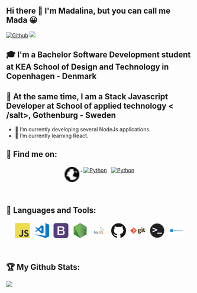 ## Hi there 👋 I'm Madalina, but you can call me Mada 😀
[![Github](https://img.shields.io/github/followers/MadaPas?label=Followers&logo=Github)](https://github.com/MadaPas)
![](https://komarev.com/ghpvc/?username=MadaPas)



## 🎓 I'm a Bachelor Software Development student at KEA School of Design and Technology in Copenhagen - Denmark
## 🧰 At the same time, I am a Stack Javascript Developer at School of applied technology <​/salt>, Gothenburg - Sweden

- 🔭 I’m currently developing several NodeJs applications.
- 🌱 I’m currently learning React.

## :email: Find me on:

<!--
[<img align="left" alt="MadaPas | LinkedIn" width="40px" src="https://cdn.jsdelivr.net/npm/simple-icons@v3/icons/linkedin.svg" />][linkedin]
[<img align="left" alt="MadaPas | Mail" width="40px" src="https://cdn.jsdelivr.net/npm/simple-icons@v3/icons/gmail.svg" />][mail]
-->

<p align="center">
 <a href="/" target="_blank" rel="noopener noreferrer"> <img src="https://raw.githubusercontent.com/iconic/open-iconic/master/svg/globe.svg" alt="Python" height="40" style="vertical-align:top; margin:4px"> </a>
 <a href="https://www.linkedin.com/in/andreea-madalina-pascariu/" target="_blank" rel="noopener noreferrer"> <img src="https://cdn.jsdelivr.net/npm/simple-icons@v3/icons/linkedin.svg" alt="Python" height="40" style="vertical-align:top; margin:4px"></a>
 <a href="mailto:madalina.pascariu0305@gmail.com"> <img src="https://cdn.jsdelivr.net/npm/simple-icons@v3/icons/gmail.svg" alt="Python" height="40" style="vertical-align:top; margin:4px"></a> 
</p>

<br />


## 🧰 Languages and Tools:
<p align="center">
<img src="https://raw.githubusercontent.com/github/explore/80688e429a7d4ef2fca1e82350fe8e3517d3494d/topics/javascript/javascript.png" alt="Javascript" height="40" style="vertical-align:top; margin:4px">
<img src="https://raw.githubusercontent.com/github/explore/80688e429a7d4ef2fca1e82350fe8e3517d3494d/topics/visual-studio-code/visual-studio-code.png" alt="VS Code" height="40" style="vertical-align:top; margin:4px">
<img src="https://raw.githubusercontent.com/github/explore/80688e429a7d4ef2fca1e82350fe8e3517d3494d/topics/bootstrap/bootstrap.png" alt="Bootstrap" height="40" style="vertical-align:top; margin:4px">
<img src="https://raw.githubusercontent.com/github/explore/80688e429a7d4ef2fca1e82350fe8e3517d3494d/topics/nodejs/nodejs.png" alt="NodeJS" height="40" style="vertical-align:top; margin:4px">
<img src="https://raw.githubusercontent.com/github/explore/80688e429a7d4ef2fca1e82350fe8e3517d3494d/topics/mysql/mysql.png" alt="MySQL" height="40" style="vertical-align:top; margin:4px">
<img src="https://raw.githubusercontent.com/github/explore/78df643247d429f6cc873026c0622819ad797942/topics/github/github.png" alt="Github" height="40" style="vertical-align:top; margin:4px">
<img src="https://raw.githubusercontent.com/github/explore/80688e429a7d4ef2fca1e82350fe8e3517d3494d/topics/git/git.png" alt="Git" height="40" style="vertical-align:top; margin:4px">
<img src="https://raw.githubusercontent.com/github/explore/80688e429a7d4ef2fca1e82350fe8e3517d3494d/topics/terminal/terminal.png" alt="Terminal" height="40" style="vertical-align:top; margin:4px">
<img src="https://raw.githubusercontent.com/github/explore/80688e429a7d4ef2fca1e82350fe8e3517d3494d/topics/windows/windows.png" alt="Windows" height="40" style="vertical-align:top; margin:4px">

</p>

<br />

## :trophy: My Github Stats:

<div>
<a href="https://readme-stats-cfgj2cxdy.vercel.app/api?username=MadaPas&count_private=true&show_icons=true&theme=cobalt">
  <img  align="left" src="https://readme-stats-cfgj2cxdy.vercel.app/api?username=MadaPas&count_private=true&show_icons=true&theme=cobalt" />
</a>
<!--
<a href="https://readme-stats-cfgj2cxdy.vercel.app/api/top-langs/?username=MadaPas&theme=cobalt">
  <img align="left" src="https://readme-stats-cfgj2cxdy.vercel.app/api/top-langs/?username=MadaPas&theme=cobalt" />
</a>
-->
</div>



[linkedin]: https://linkedin.com/in/charalambosioannou
[mail]: mailto:madalina.pascariu0305@gmail.com
[mail-school]: mailto:mada0193@stud.kea.dk
[mail-work]: mailto:andreea.pascariu@appliedtechnology.se




